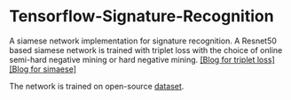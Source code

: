# Tensorflow-Signature-Recognition
A siamese network implementation for signature recognition. A Resnet50 based 
siamese network is trained with triplet loss with the choice of online semi-hard negative
mining or hard negative mining. [[Blog for triplet loss]]() [[Blog for simaese]]()

The network is trained on open-source [dataset]().